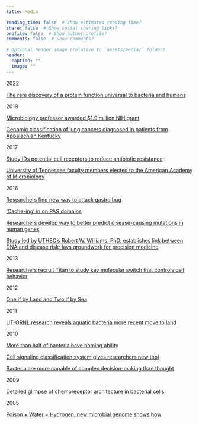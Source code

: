 ```yaml
---
title: Media

reading_time: false  # Show estimated reading time?
share: false  # Show social sharing links?
profile: false  # Show author profile?
comments: false  # Show comments?

# Optional header image (relative to `assets/media/` folder).
header:
  caption: ""
  image: ""
---
```


2022

[The rare discovery of a protein function universal to bacteria and humans](https://news.osu.edu/the-rare-discovery-of-a-protein-function-universal-to-bacteria-and-humans/)

2019

[Microbiology professor awarded $1.9 million NIH grant](https://artsandsciences.osu.edu/news/microbiology-professor-awarded-19-million-nih-grant?utm_source=College+of+Arts+and+Sciences&utm_campaign=9f74893a98-EMAIL_CAMPAIGN_2019_04_05_05_38_COPY_01&utm_medium=email&utm_term=0_112a361dc0-9f74893a98-323349749)

[Genomic classification of lung cancers diagnosed in patients from Appalachian Kentucky](http://ascopost.com/News/59714?email=f52c765713188a4fd5091ca3513e8ee9876f4fd173ef6ed078bb565726ba3c24&utm_medium=Email&utm_campaign=TAP%20EN)

2017

[Study IDs potential cell receptors to reduce antibiotic resistance](http://tntoday.utk.edu/2017/11/16/study-ids-potential-cell-receptors-reduce-antibiotic-resistance/)

[University of Tennessee faculty members elected to the American Academy of Microbiology](http://tntoday.utk.edu/2017/03/23/faculty-members-elected-american-academy-microbiology/)

2016

[Researchers find new way to attack gastro bug](https://app.secure.griffith.edu.au/news/2016/10/21/researchers-find-new-way-to-attack-gastro-bug/)

[‘Cache-ing’ in on PAS domains](http://www.nature.com/nrmicro/journal/v14/n6/full/nrmicro.2016.67.html)

[Researchers develop way to better predict disease-causing mutations in human genes](http://tntoday.utk.edu/2016/02/18/researchers-develop-predict-diseasecausing-mutations-human-genes/)

[Study led by UTHSC’s Robert W. Williams, PhD, establishes link between DNA and disease risk; lays groundwork for precision medicine](http://news.uthsc.edu/study-led-by-uthscs-robert-w-williams-phd-establishes-link-between-dna-and-disease-risk-lays-groundwork-for-precision-medicine/)

2013

[Researchers recruit Titan to study key molecular switch that controls cell behavior](https://www.olcf.ornl.gov/2013/12/13/researchers-recruit-titan-to-study-key-molecular-switch-that-controls-cell-behavior/)

2012

[One if by Land and Two if by Sea](http://schaechter.asmblog.org/schaechter/2012/02/one-if-by-land-and-two-if-by-sea.html)

2011

[UT-ORNL research reveals aquatic bacteria more recent move to land](http://www.eurekalert.org/pub_releases/2011-12/uota-urr122011.php)

2010

[More than half of bacteria have homing ability](http://news.sciencemag.org/biology/2010/06/more-half-bacteria-have-homing-ability)

[Cell signaling classification system gives researchers new tool](https://www.ornl.gov/news/cell-signaling-classification-system-gives-researchers-new-tool)

[Bacteria are more capable of complex decision-making than thought](http://tntoday.utk.edu/2010/01/14/new-research-understand-bacterias-thinking/)

2009

[Detailed glimpse of chemoreceptor architecture in bacterial cells](http://www.caltech.edu/news/caltech-scientists-get-detailed-glimpse-chemoreceptor-architecture-bacterial-cells-1564)

2005

[Poison + Water = Hydrogen. new microbial genome shows how](https://www.sciencedaily.com/releases/2005/12/051204103616.htm)